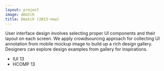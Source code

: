 ```yaml
---
layout: project
image: dmatch
title: Dmatch (2013-now)
---
```

User interface design involves selecting proper UI components and their layout on each screen. We apply crowdsourcing approach for collecting UI annotation from mobile mockup image to build up a rich design gallery. Designers can explore design examples from gallery for inspirations.

- IUI 13
- HCOMP 13
